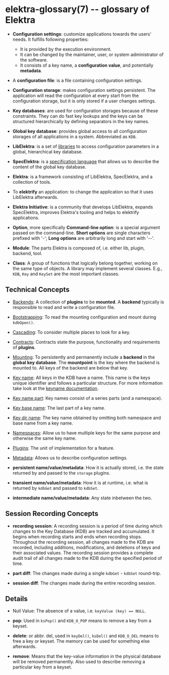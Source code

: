 # elektra-glossary(7) -- glossary of Elektra

- **Configuration settings**:
  customize applications towards the users'
  needs. It fulfills following properties:

  - It is provided by the execution environment.
  - It can be changed by the maintainer, user, or system administrator of the software.
  - It consists of a key name, a **configuration value**, and potentially **metadata**.

- A **configuration file**:
  is a file containing configuration settings.

- **Configuration storage**:
  makes configuration settings persistent.
  The application will read the configuration
  at every start from the configuration storage,
  but it is only stored if a user changes settings.

- **Key databases**:
  are used for configuration storages because of these constraints.
  They can do fast key lookups and the keys can be structured
  hierarchically by defining separators in the key names.

- **Global key database**:
  provides global access to all configuration storages
  of all applications in a system.
  Abbreviated as `KDB`.

- **LibElektra**:
  is a set of [libraries](/src/libs/) to access configuration parameters in a global,
  hierarchical key database.

- **SpecElektra**:
  is a [specification language](/doc/METADATA.ini) that allows us to describe the
  content of the global key database.

- **Elektra**:
  is a framework consisting of LibElektra, SpecElektra,
  and a collection of tools.

- To **elektrify** an application:
  to change the application so that it uses LibElektra afterwards.

- **Elektra Initiative**:
  is a community that develops LibElektra, expands SpecElektra,
  improves Elektra's tooling and helps to elektrify applications.

- **Option**, more specifically **Command-line option**:
  is a special argument passed on the command-line. **Short options**
  are single characters prefixed with '-'; **Long options** are
  arbitrarily long and start with '--'.

- **Module**:
  The parts Elektra is composed of, i.e. either lib, plugin, backend, tool.

- **Class**:
  A group of functions that logically belong together, working on the same type of objects.
  A library may implement several classes.
  E.g., `KDB`, `Key` and `KeySet` are the most important classes.

## Technical Concepts

- [Backends](elektra-backends.md):
  A collection of **plugins** to be **mounted**.
  A **backend** typically is responsible to read and write a configuration file.

- [Bootstrapping](elektra-bootstrapping.md):
  To read the mounting configuration and mount during `kdbOpen()`.

- [Cascading](elektra-cascading.md):
  To consider multiple places to look for a key.

- [Contracts](elektra-contracts.md):
  Contracts state the purpose, functionality and requirements of **plugins**.

- [Mounting](elektra-mounting.md):
  To persistently and permanently include a **backend** in the **global key database**.
  The **mountpoint** is the key where the backend is mounted to.
  All keys of the backend are below that key.

- [Key name](/doc/KEYNAMES.md):
  All keys in the KDB have a name.
  This name is the keys unique identifier and follows a particular structure.
  For more information take look at the [keyname documentation](/doc/KEYNAMES.md).

- [Key name part](/doc/KEYNAMES.md):
  Key names consist of a series parts (and a namespace).

- [Key base name](/doc/KEYNAMES.md):
  The last part of a key name.

- [Key dir name](/doc/KEYNAMES.md):
  The key name obtained by omitting both namespace and base name from a key name.

- [Namespaces](elektra-namespaces.md):
  Allow us to have multiple keys for the same purpose and otherwise the same key name.

- [Plugins](/src/plugins):
  The unit of implementation for a feature.

- [Metadata](elektra-metadata.md):
  Allows us to describe configuration settings.

- **persistent name/value/metadata**:
  How it is actually stored, i.e. the state returned by and passed to the `storage` plugins.

- **transient name/value/metadata**:
  How it is at runtime, i.e. what is returned by `kdbGet` and passed to `kdbSet`.

- **intermediate name/value/metadata**:
  Any state inbetween the two.

## Session Recording Concepts

- **recording session**:
  A recording session is a period of time during which changes to the Key Database (KDB) are tracked and accumulated.
  It begins when recording starts and ends when recording stops.
  Throughout the recording session, all changes made to the KDB are recorded, including additions, modifications, and deletions of keys and their associated values.
  The recording session provides a complete audit trail of all changes made to the KDB during the specified period of time.

- **part diff**:
  The changes made during a single `kdbGet` - `kdbSet` round-trip.

- **session diff**:
  The changes made during the entire recording session.

## Details

- Null Value:
  The absence of a value, i.e. `keyValue (key) == NULL`.

- **pop**:
  Used in `ksPop()` and `KDB_O_POP` means to remove a key from a keyset.

- **delete**:
  or abbr. del, used in `keyDel()`, `ksDel()` and `KDB_O_DEL` means to free a key or keyset. The memory
  can be used for something else afterwards.

- **remove**:
  Means that the key-value information in the physical database will be removed permanently.
  Also used to describe removing a particular key from a keyset.
